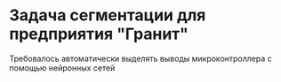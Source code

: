 # Задача сегментации для предприятия "Гранит"

Требовалось автоматически выделять выводы микроконтроллера с помощью нейронных сетей
